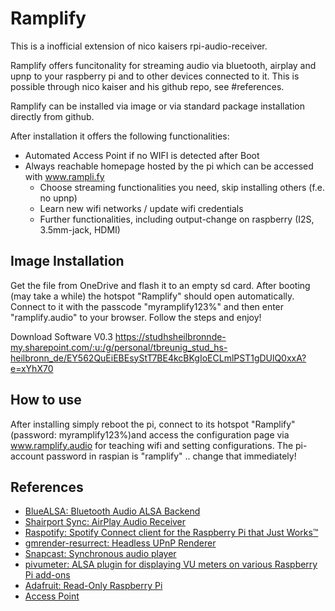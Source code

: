 # Ramplify

This is a inofficial extension of nico kaisers rpi-audio-receiver.

Ramplify offers funcitonality for streaming audio via bluetooth, airplay and upnp to your raspberry pi and to other devices connected to it. This is possible through nico kaiser and his github repo, see #references.

Ramplify can be installed via image or via standard package installation directly from github. 

After installation it offers the following functionalities:
- Automated Access Point if no WIFI is detected after Boot
- Always reachable homepage hosted by the pi which can be accessed with www.rampli.fy
  - Choose streaming functionalities you need, skip installing others (f.e. no upnp)
  - Learn new wifi networks / update wifi credentials
  - Further functionalities, including output-change on raspberry (I2S, 3.5mm-jack, HDMI)

## Image Installation

Get the file from OneDrive and flash it to an empty sd card. After booting (may take a while) the hotspot "Ramplify" should open automatically. 
Connect to it with the passcode "myramplify123%" and then enter "ramplify.audio" to your browser. Follow the steps and enjoy!

Download Software V0.3
https://studhsheilbronnde-my.sharepoint.com/:u:/g/personal/tbreunig_stud_hs-heilbronn_de/EY562QuEiEBEsyStT7BE4kcBKgIoECLmlPST1gDUlQ0xxA?e=xYhX70

## How to use

After installing simply reboot the pi, connect to its hotspot "Ramplify" (password: myramplify123%)and access the configuration page via www.ramplify.audio for teaching wifi and setting configurations. The pi-account password in raspian is "ramplify" .. change that immediately!

## References

- [BlueALSA: Bluetooth Audio ALSA Backend](https://github.com/Arkq/bluez-alsa)
- [Shairport Sync: AirPlay Audio Receiver](https://github.com/mikebrady/shairport-sync)
- [Raspotify: Spotify Connect client for the Raspberry Pi that Just Works™](https://github.com/dtcooper/raspotify)
- [gmrender-resurrect: Headless UPnP Renderer](http://github.com/hzeller/gmrender-resurrect)
- [Snapcast: Synchronous audio player](https://github.com/badaix/snapcast)
- [pivumeter: ALSA plugin for displaying VU meters on various Raspberry Pi add-ons](https://github.com/pimoroni/pivumeter)
- [Adafruit: Read-Only Raspberry Pi](https://github.com/adafruit/Raspberry-Pi-Installer-Scripts/blob/master/read-only-fs.sh)
- [Access Point](https://gist.github.com/ajfisher/a84889e64565d7a74888)
